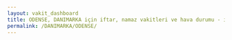 ```yaml
---
layout: vakit_dashboard
title: ODENSE, DANIMARKA için iftar, namaz vakitleri ve hava durumu - ilçe/eyalet seç
permalink: /DANIMARKA/ODENSE/
---
```


<script type="text/javascript">
  var GLOBAL_COUNTRY = 'DANIMARKA';
  var GLOBAL_CITY = 'ODENSE';
  var GLOBAL_STATE = '';
  var lat = 72;
  var lon = 21;
</script>
